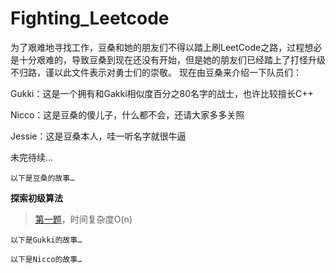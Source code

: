# Fighting_Leetcode
为了艰难地寻找工作，豆桑和她的朋友们不得以踏上刷LeetCode之路，过程想必是十分艰难的，导致豆桑到现在还没有开始，但是她的朋友们已经踏上了打怪升级不归路，谨以此文件表示对勇士们的崇敬。
现在由豆桑来介绍一下队员们：

Gukki：这是一个拥有和Gakki相似度百分之80名字的战士，也许比较擅长C++

Nicco：这是豆桑的傻儿子，什么都不会，还请大家多多关照

Jessie：这是豆桑本人，哇一听名字就很牛逼

未完待续…

`以下是豆桑的故事…`

**探索初级算法**
> [第一题](https://github.com/OrangeJessie/Fighting_Leetcode/blob/master/delete_sorted_array_repetition_num.py)，时间复杂度O(n)





`以下是Gukki的故事…`





`以下是Nicco的故事…`




